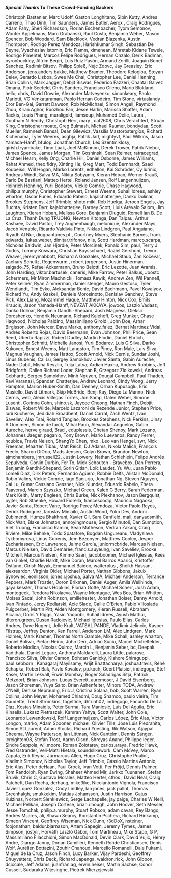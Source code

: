***Special Thanks* To These Crowd-Funding Backers**

Christoph Bastanier, Marc Udoff, Gaston Longhitano, Sibin Kutty, Andres Carreno, Thao Dinh, Tim Saunders, James Butler, Aerox , Craig Rodrigues, Adam Fahy, Sheri Richardson, Florian Eschenbacher, Tyom Semonov, Wouter Appelmans, Marc Grabanski, Raul Costa, Benjamin Weber, Mason Spencer, Bob Woodard, Sam Blacklock, Vedran Blazenka, Austin Thompson, Rodrigo Perez Mendoza, Harishkumar Singh, Sebastian De Deyne, Vyacheslav Istomin, Eric Flamm, ximenean, Mhretab Kidane Tewele, Rodrigo Pimentel, Marcos Felipe Rodrigues, Hernan Onzalo, Derik Badman, byronbuckley, Altrim Beqiri, Luis Ruiz Pavón, Armand Zerilli, Joaquin Bonet Sanchez, Radimir Bitsov, Philipp Spieß, Nejc Zdovc, Jay Greasley, Eric Anderson, jens.anders.bakke, Matthew Bramer, Theodore Keloglou, Stoyan Delev, Gerardo Lisboa, Swee Me Chai, Christopher Lee, Daniel Henning, Brian Collins, Mark Jagger, Debjit Biswas, Federico Fazzeri, Chantal Galvez Omana, Piotr Seefeld, Chris Sanders, Francisco Gileno, Mario Blokland, hello, chris, David Gowrie, Alexander Matveyenko, simonkeary, Paolo Mariotti, VG Venkataraman, Pablo Hernan Codeiro, Tim Stone, virtualandy , Dror Ben-Gai, Garrett Dawson, Rob McMichael, Simon Angell, Raymond Zhou, Kiran Aghor, Ruozhou Fan, Jesse Harlin, Marissa Shaffer, Adam Rackis, Louis Phang, muraligold, liamsoup, Muhamed Delic, Laura , Goutham N Reddy, Christoph Herr, mary , cat2608, Chris Verachtert, Struan King, Christopher moate, Greg Bulmash, Michael Raumer, bondydaa, Scott Mueller, Ramnesh Bansal, Dean Gilewicz, Vassilis Mastorostergios, Richard Kichenama, Tyler Weeres, asgbja, Patrik Jarl, mightyvt, Paul Wilkins, Jason Yamada-Hanff, bfulop, Jonathan Church, Lex Szentmiklosy, girish.tryambake, Timo Laak, Joel McKinnon, Derek Trower, Patrik Niebur, James Spence, James Morgan, Tim Goshinski, Sean Reimer, ratracegrad, Michael Hearn, Kelly Ong, Charlie Hill, Daniel Osborne, James Williams, Rahat Ahmed, theo.fidry, Xinting He, Greg Marr, Todd Bernhardt, Saad Koubeissi, Will Hogan, Marko Lorentz, edhellon, Kai Schröder, Cy Iurinic, Andreas Windt, Salva MA, Nikita Sobyanin, Kieran Hoban, Werner Krauß, Dario De Bastiani, Matteo Hertel, Roland Jansen, Rolf Langenhuijzen, Heinrich Henning, Yurii Bodarev, Vickie Comrie, Chase Hagwood, philip.a.murphy, Christopher Stewart, Ernest Weems, Suhail Idrees, ashley wharton, Oscar Funes, Eduardo Rabelo, kajalchatterjee, Danko Dolinar, Brookes Stephens, Jeff Trimble, shoto miki, Rob Huelga, Jeroen Engels, Jay Buchta, Kristen Dyrr, kajalchatterjee, Barney Scott, Lluis Arévalo Salom, Jim Laughton, Kieran Hoban, Melissa Gore, Benjamin Diuguid, Romell Ian B. De La Cruz, Thanh Dung TRUONG, Newton Kitonga, Dan Talpau, Arthur Kashaev, David  Pastor, Trey Aughenbaugh, melonique, Alexander Mays, Jacob Venable, Ricardo Valdivia Pinto, Niklas Lindgren, Paul Anguiano, Riyadh Al Nur, diogoantunes.pt , Courtney Myers, Stephanie Barnes, frank edwards, lukas.weber, dimitar.trifonov, nils, Scott Hardman, marco.scarpa, Nicholas Baldwin, Jan Hjørdie, Peter Morcinek, Ronald Sim, paul, Terry J Godes, Tommy Koswara, Christian Buysschaert, Raziel Gershoni, Trevor Weaver, jeremymabbott, Richard A Gonzales, Michael Staub, Žan Kočevar, Zachary Schultz, Regenwurm , robert jorgenson, Justin Hinerman, salgado_75, Refael Ackermann, Bruno Belotti, Eric Lezotte, Juan Aramis, John Harding, viktor.bartusek, caneris, Mike Farrow, Peter Balkus, Joostc Schermers, Mr Miron Machnicki, Tomasz Kawik, Andrew Zen, Wil Pannell, Peter kellner, Ryan Zimmerman, daniel stenger, Mauro Gestoso, Tyler Wendlandt, Tim Evko, Aleksandar Benic, David Bachmann, Pavel Kovalyov, Richard Yu, Andy Gaskell, Daniele Morosinotto, Denislav Ganchev, Steve Pick, Alex Liang, Mozammel Haque, Matthew Hinton, Nick Cox, Emīls Kraucis, Jason Yamada-Hanff, NEVZAT AKKAYA, jowoos, Laszlo Vadasz, Danko Dolinar, Benjamin Gandhi-Shepard, Josh Magness, Oleksii Doroshenko, Hendrik Neumann, Richard Kalehoff, Greg Munker, Chase Hagwood, Nicholas Paldino, Massimiliano Giroldi, John Doe, Arnar Birgisson, John Mercer, Dave Marks, anthony_falez, Bernat Martinez Vidal, Andrés Roberto Rojas, David Beermann, Evan Johnson, Phill Price, Sean Reed, Uberto Rapizzi, Robert Dudley, Martin Flodin, Daniel Ehrlich, Christopher Schmitt, Michelle Janosi, Yurii Bodarev, Luis G Silva, Darko Kukovec, Ernest Weems, Matt Langston, Tim Pinoy, Ron Male, Luis Silva, Magnus Vaughan, James Hattox, Scott Arnold, Nick Cernis, Sundar Joshi, Linus Gubenis, Cai Lu, Sergey Samokhov, Javier Santa, Gabin Aureche, Nader Dabit, Misha Reyzlin, Tuija Latva, Ardian Haxha, Andrew Robbins, Jeff Bridgforth, Dallen Richard Loder, Stephan B, Grzegorz Ziolkowski, Andreas Gebhardt, Sergey Samokhov, Minh Nguyen, Dougal Campbell, Paul Thaden, Ravi Varanasi, Spandan Chatterjee, Andrew Leonard, Cindy Wong, Jerry Hampton, Marlon Huber-Smith, Dan Denney, Orhan Kupusoglu, Eric Masiello, David Litmark, Skip McBride, Benji Kay, Diego La Manno, Nick Cernis, web, Alexis Villegas Torres, Jon Samp, Galen Weber, Simone Lusenti, Corinna Cohn, shino.sk, Jaycee Cheong, Nathan Finch, Debjit Biswas, Robert Wilde, Marcelo Lazaroni de Rezende Junior, Stephen Price, Iurii Kucherov, Jedidiah Broadbent, Daniel Carral, Zach Wentz, Ivan Saveliev, Alex Tsai, Roland Tanglao, Brookes Stephens, Nick Perkins, Jinsy A Oommen, Simon de turck, Mihai Paun, Alexandar Anguelov, Gabin Aureche, herve giraud, Brad , eduplessis, Chetan Shenoy, Mark Lozano, Johannes Jaeger, paganio, Tony Brown, Mario Luevanos, Randy Ferrer, ncubica, Travis Nelson, ShangYo Chen, mko , Leo van Hengel, swr, Nick Freeman, Maarten Tibau, Matt Reich, DJ Adams, Nikola Malich, François Freelo, Sharon DiOrio, Mads Jensen, Colyn Brown, Brandon Newton, ajmchambers, jmrussell22, Justin Lowery, Nathan Schlehlein, Felipe Andrés Sepulveda, Conlin Durbin, Fer To, Mick Schouten - Bravebox, Dan Perrera, Benjamin Gandhi-Shepard, Sorin Gitlan, Loïc Laudet, Yu Wu, Juan Pablo Lomeli Diaz, Dirk Peters, Fernando Agüero, Robbie Delfs, Alistair McDonald, Robin Valins, Vickie Comrie, Iago Sanjurjo, Jonathan Ng, Steven Nguyen, Cai Lu, Gunar Cassiano Gessner, Nick Klunder, Eduardo Rabelo, Zhera Paaverud, Marcin Szyszko, Michael Green, Kaleb G Berry, Sarah Federman, Mark Keith, Marty Engleen, Chris Burke, Nick Plekhanov, Jason Bergquist, pyjter, Rob Staenke, Howard Fiorella, francescodip, Mauricio Nagaoka, Javier Santa, Robert Vane, Rodrigo Perez Mendoza, Victor Paolo Reyes, Derick Rodriguez, Iaroslav Miniailo, Austin Wood, Yoko Dev, Andoni Zubimendi, Humza Bhakhrani, Xavier Gil, Sara Canfield, mail, danyadsmith, Nick Walt, Blake Johnston, annoyingmouse, Sergio Minutoli, Dan Sumption, Viet Truong, Francisco Ramini, Sean Matheson, Vedran Zakanj, Craig Riviere, Mike Behnke, Todd Spatafore, Bogdan Ungureanu, Vladyslava Tykhomyrova, Linus Gubenis, Jem Bezooyen, Matthew Cooley, Jesper Zachariassen, Eric Lawrence, Jaime García, juniormcbride, Marcus Nielsen, Marcus Nielsen, David Demaree, francis.auyeung, Ivan Saveliev, Brooke Mitchell, Marcus Nielsen, Kimmo Saari, jacobboomer, Michael Iglesias, Kees van Ginkel, Charlie Hardt, Mike Doran, Marcel Barros Aparici, Kristoffer Östlund, Girish Nayak, Emmanuel Baidoo, walterplus , Sheikh Hassan, alexreardon, Virginia Older, Michael Porter, Nathan Gibbons, Jakub Synowiec, eonilsson, jones.r.joshua, Salva MA, Michael Anderson, Terrance Peppers, Mark Trostler, Doron Brikman, Daniel Auger, Amila Welihinda, gaya.kessler, Thomas Hopkins, Florian Goße, Michael Scherr, Josh Adam, montogeek, Teodora Nikolaeva, Wayne Montague, Wes Bos, Brian Whitton, Moises Sacal, John Robinson, emiliehester, Jonathan Boiser, Danny Arnold, Ivan Pintado, Jerzy Redlarski, Acie Slade, Callie O'Brien, Pablo Villoslada Puigcerber, Martin Pitt, Aiden Montgomery, Kieran Russell, Abraham Alcaina, Doris Y Riggs, Yasin Yaqoobi, Suhail Idrees, Ayush Mathur, dlteron.green, Dusan Radojevic, Michael Iglesias, Paulo Elias, Carles Andres, Dave Nugent, Jelle Kralt, VATSAL PANDE, Vladimir Jelincic, Kasper Filstrup, Jeffrey Denton, Ken Farrell, Anderson LM, Alex Lindgren, Mark Holmes, Mark Kramer, Thomas North Gamble, Mike Schall, ashley wharton, Daniel Bolívar, Pietari Heino, John Derr, Adrian Suciu, Marcel Michelfelder, Roberto Modica, Nicolas Quiroz, Marcin L, Benjamin Seber, bc, Deepak Vadithala, Daniel Legare, Anthony Maldarelli, Laura Little, palarose, Francisco Silva, Olivier Camon, Bohdan Ganický, Kishore Shiraguppi, paul.sebborn , Kanagaraj Mayilsamy, Arijit Bhattacharya, joshua.travis, René Schapka, Robert Bak, Pavlo Kovalov, pp.koch, Geert Plaisier, indiegogo, Stef Käser, Martin Lekvall, Erwin Mombay, Roger Saladrigas Sitja, Patrick Metzdorf, Brian Johnson, Lucas Everett, auremoser, J David Eisenberg, Jason Shoreman, Yuya Saito, Brian Ashenfelter, Minoru TODA, Andrew O'Neill, Denise Nepraunig, Eric J, Cristina Solana, bob, Scott Warren, Ryan Collins, John Meyer, Mohamed Chiadmi, Doug Shamoo, paulo vieira, Tim Gaudette, Trent Stromkins, fogeltine, dhtrinh02, indiegogo, Facundo De La Diaz, Kostas Minaidis, Peter Surma, Tara Manicsic, Luis Del Aguila, Eric Kinsella, Lukasz Pietraszek, Kamran Yahya, Scott Walter, John Cole, Leonardo Lewandowski, Rolf Langenhuijzen, Carlos López, Eric Alas, Victor Longon, marko, Adam Spooner, michael, Olivier Tille, Jose Luis Piedrahita, Simon St.Laurent, Adam Stocks, Richard Yoesting, Rik Watson, Ajaypal Cheema, Wayne Patterson, Ian Littman, Nick Cantelmi, Dennis Sänger, jcreighton08, Stefan Trost, Aaron Olson, Shreyas Anand, Philippe leger, Sindre Seppola, wil.moore, Roman Zolotarev, carlos.araya, Fredric Hawk, Fred Ostrander, Veli-Matti Hietala, soundslikework, Cam McVey, Marco Zapata, Erik Reyna, Jurmarcus Allen, Hugo Cruz, Christophe Pouliot, Vladimir Simonov, Nicholas Taylor, Jeff Trimble, Cássio Martins Antonio, Eric Alas, Peter deHaan, Paul Grock, Ivan Votti, Per Fröjd, Dennis Palmer, Tom Randolph, Ryan Ewing, Shaheer Ahmed Mir, Jarkko Tuunanen, Stefan Bruvik, Chris C, Gustavo Morales, Matteo Hertel, cthos , David Neal, Craig Patchett, Dan Rocha, derhaug, mike3ike, Nicolantonio Vignola, Francisco Javier Lopez Gonzalez, Cody Lindley, Ian jones, jack pallot, Thomas Greenhalgh, smukkekim, Mattias Johansson, Justin Harrison, Gajus Kuizinas, Norbert Sienkiewicz, Serge Lachapelle, jay.paige, Charles W Neill, Michael Pelikan, Joseph Cortese, brian.r.hough, John Hoover, Seth Messer, Jesse Tomchak, philip.a.murphy, Stuart Robson, adam cavan, Rey Bango, Andres Mijares, ali, Shawn Searcy, Konstantin Pschera, Richard Hinkamp, Simeon Vincent, Geoffrey Wiseman, Nick Dunn, r3dDoX, nsteiner, fcojonathan, baldur.bjarnason, Artem Sapegin, Jeremy Tymes, James Simpson, jostylr, Horváth László Gábor, Tom Martineau, Mike Stapp, G P, Massimiliano Filacchioni, Simon MacDonald, Devin Clark, David Vujic, Henry Andre, Django Janny, Dorian Camilleri, Kenneth Rohde Christiansen, Denis Wolf, Aurélien Bottazini, Zouhir Chahoud, Marcello Romanelli, Dale Fukami, Miguel de la Cruz, Jason Finch, Lucy Barker, Vijay Pardeshi, Geoffrey Dhuyvetters, Chris Deck, Richard Japenga, waldron.rick, John Gibbon, dciccale, Jeff Adams, juanfran.ag, erwin.heiser, Martin Sachse, Conor Cussell, Sudaraka Wijesinghe, Piotrek Mierzejewski
